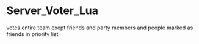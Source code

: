 # Server_Voter_Lua
votes entire team exept friends and party members and people marked as friends in priority list
